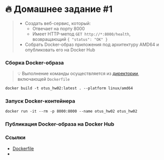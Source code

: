 # 🔥 Домашнее задание #1

> - Создать веб-сервис, который:
>    - Отвечает на порту 8000
>    - Имеет HTTP-метод `GET http://*:8000/health`, возвращающий `{ "status": "OK" }`
> - Собрать Docker-образ приложения под архитектуру AMD64 и опубликовать его на Docker Hub

### Сборка Docker-образа

> 💡 Выполнение команды осуществляется из [директории](./ContainerizedApplication/src/ContainerizedApplication.Api), включающей `Dockerfile`

```dockerfile
docker build -t otus_hw02:latest . --platform linux/amd64
```

### Запуск Docker-контейнера

```dockerfile
docker run -it --rm -p 8000:8000 --name otus_hw02 otus_hw02
```

### Публикация Docker-образа на Docker Hub

### Ссылки

- [Dockerfile](./ContainerizedApplication/src/ContainerizedApplication.Api/Dockerfile)
- 